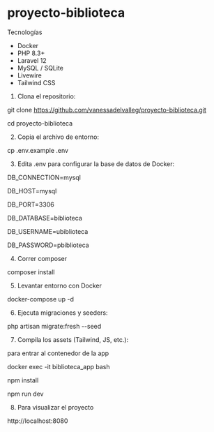 # proyecto-biblioteca
Tecnologías

- Docker
- PHP 8.3+
- Laravel 12
- MySQL / SQLite
- Livewire
- Tailwind CSS
  
1. Clona el repositorio:
   

git clone https://github.com/vanessadelvalleg/proyecto-biblioteca.git

cd proyecto-biblioteca


2. Copia el archivo de entorno:
   

cp .env.example .env

3. Edita .env para configurar la base de datos de Docker:
   

DB_CONNECTION=mysql

DB_HOST=mysql

DB_PORT=3306

DB_DATABASE=biblioteca

DB_USERNAME=ubiblioteca

DB_PASSWORD=pbiblioteca

4. Correr composer
   

composer install

5. Levantar entorno con Docker
   

docker-compose up -d

6. Ejecuta migraciones y seeders:
   

php artisan migrate:fresh --seed


7. Compila los assets (Tailwind, JS, etc.):
   

para entrar al contenedor de la app

docker exec -it biblioteca_app bash

npm install

npm run dev


8. Para visualizar el proyecto


 http://localhost:8080


